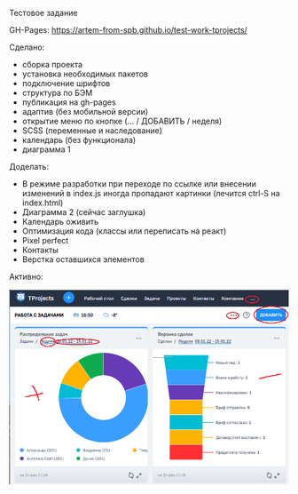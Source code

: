Тестовое задание

GH-Pages:
https://artem-from-spb.github.io/test-work-tprojects/

Сделано:
- сборка проекта
- установка необходимых пакетов
- подключение шрифтов
- структура по БЭМ
- публикация на gh-pages
- адаптив (без мобильной версии)
- открытие меню по кнопке (... / ДОБАВИТЬ / неделя)
- SCSS (переменные и наследование)
- календарь (без функционала)
- диаграмма 1

Доделать:
- В режиме разработки при переходе по ссылке или внесении изменений в index.js иногда пропадают картинки (лечится ctrl-S на index.html)
- Диаграмма 2 (сейчас заглушка)
- Календарь оживить
- Оптимизация кода (классы или переписать на реакт)
- Pixel perfect
- Контакты
- Верстка оставшихся элементов

Активно:

![Мои успехи](./src/images/show-working.png)
